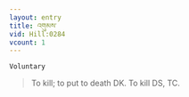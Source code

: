 ```yaml
---
layout: entry
title: འགུམས་
vid: Hill:0284
vcount: 1
---
```

`Voluntary` 
> To kill; to put to death DK\.
 To kill DS, TC\.

